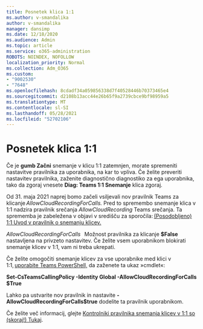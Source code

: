 ```yaml
---
title: Posnetek klica 1:1
ms.author: v-smandalika
author: v-smandalika
manager: dansimp
ms.date: 12/18/2020
ms.audience: Admin
ms.topic: article
ms.service: o365-administration
ROBOTS: NOINDEX, NOFOLLOW
localization_priority: Normal
ms.collection: Adm_O365
ms.custom:
- "9002530"
- "7648"
ms.openlocfilehash: 8cdadf34a059856338d7f40528446b70373465e4
ms.sourcegitcommit: d2108b13acc44e26b65f9a2739cbce9bf98959a5
ms.translationtype: MT
ms.contentlocale: sl-SI
ms.lasthandoff: 05/28/2021
ms.locfileid: "52702106"
---
```

# <a name="11-call-recording"></a>Posnetek klica 1:1

Če je **gumb Začni** snemanje v klicu 1:1 zatemnjen, morate spremeniti nastavitve pravilnika za uporabnika, na kar to vpliva. Če želite preveriti nastavitev pravilnika, zaženite diagnostično diagnostiko za ega uporabnika, tako da zgoraj vnesete **Diag: Teams 1:1 Snemanje** klica zgoraj.     

Od 31. maja 2021 naprej bomo začeli vsiljevali nov pravilnik Teams za klicanje *AllowCloudRecordingForCalls.* Pred to spremembo snemanje klica v 1:1 nadzira pravilnik srečanja *AllowCloudRecording* Teams srečanja. Ta sprememba je zabeležena v objavi v središču za sporočila: [(Posodobljeno) 1:1 Uvod v pravilnik o snemanju klicev.](https://portal.microsoft.com/Adminportal/Home?ref=MessageCenter/:/messages/MC238796)  

*AllowCloudRecordingForCalls*   Možnost pravilnika za klicanje **$False** nastavljena na privzeto nastavitev. Če želite vsem uporabnikom blokirati snemanje klicev v 1:1, vam ni treba ukrepati.  

Če želite omogočiti snemanje klicev za vse uporabnike med klici v 1:1, [uporabite Teams PowerShell,](/microsoftteams/teams-powershell-install) da zaženete ta ukaz »cmdlet«: 

**Set-CsTeamsCallingPolicy -Identity Global -AllowCloudRecordingForCalls $True** 

Lahko pa ustvarite nov pravilnik in nastavite **-AllowCloudRecordingForCalls$true** dodelite ta pravilnik uporabnikom.  

Če želite več informacij, glejte [Kontrolniki pravilnika snemanja klicev v 1:1 so (skoraj!) Tukaj](https://techcommunity.microsoft.com/t5/microsoft-teams-support/1-1-call-recording-policy-controls-are-almost-here/ba-p/2217668).
